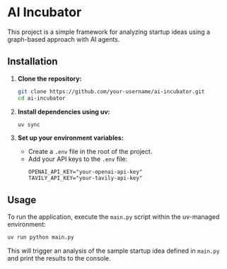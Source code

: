 # AI Incubator

This project is a simple framework for analyzing startup ideas using a graph-based approach with AI agents.

## Installation

1. **Clone the repository:**
   ```bash
   git clone https://github.com/your-username/ai-incubator.git
   cd ai-incubator
   ```

2. **Install dependencies using uv:**
   ```bash
   uv sync
   ```

3. **Set up your environment variables:**
   - Create a `.env` file in the root of the project.
   - Add your API keys to the `.env` file:
     ```
     OPENAI_API_KEY="your-openai-api-key"
     TAVILY_API_KEY="your-tavily-api-key"
     ```

## Usage

To run the application, execute the `main.py` script within the uv-managed environment:

```bash
uv run python main.py
```

This will trigger an analysis of the sample startup idea defined in `main.py` and print the results to the console.
